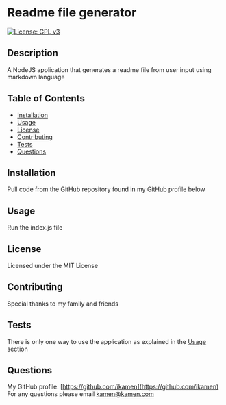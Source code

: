 # Readme file generator
    
[![License: GPL v3](https://img.shields.io/badge/License-GPLv3-blue.svg)](https://www.gnu.org/licenses/gpl-3.0)
    
## Description
A NodeJS application that generates a readme file from user input using markdown language
  
## Table of Contents
- [Installation](#installation)
- [Usage](#usage)
- [License](#license)
- [Contributing](#contributing)
- [Tests](#tests)
- [Questions](#questions)

## Installation
Pull code from the GitHub repository found in my GitHub profile below

## Usage
Run the index.js file

## License
Licensed under the MIT License
  
## Contributing
Special thanks to my family and friends
  
## Tests
There is only one way to use the application as explained in the [Usage](#usage) section
  
## Questions
My GitHub profile: [https://github.com/ikamen](https://github.com/ikamen)    
For any questions please email [kamen@kamen.com](mailto:kamen@kamen.com)
